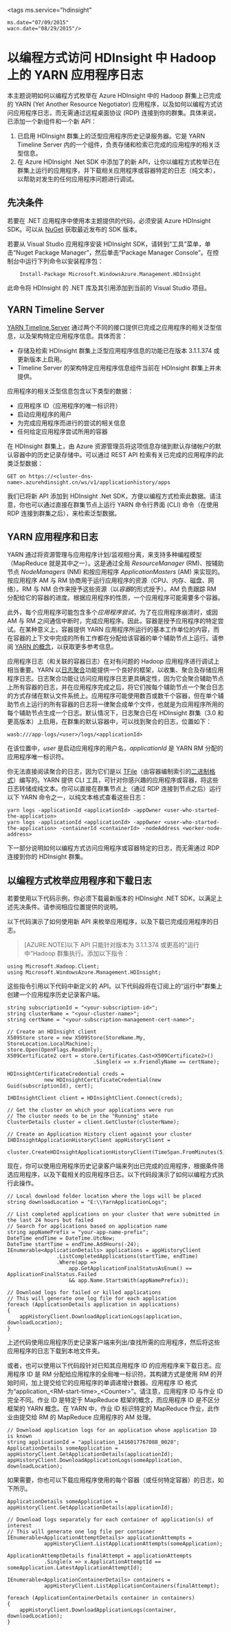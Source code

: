 <properties 
	pageTitle="以编程方式访问 Hadoop YARN 应用程序日志 | Windows Azure" 
	description="以编程方式访问 HDInsight 中 Hadoop 群集上的应用程序日志。" 
	services="hdinsight" 
	documentationCenter="" 
	authors="mumian" 
	manager="paulettm" 
	editor="cgronlun"/>

<tags 
	ms.service="hdinsight" 
	
	ms.date="07/09/2015" 
	wacn.date="08/29/2015"/>

# 以编程方式访问 HDInsight 中 Hadoop 上的 YARN 应用程序日志

本主题说明如何以编程方式枚举在 Azure HDInsight 中的 Hadoop 群集上已完成的 YARN (Yet Another Resource Negotiator) 应用程序，以及如何以编程方式访问应用程序日志，而无需通过远程桌面协议 (RDP) 连接到你的群集。具体来说，已添加一个新组件和一个新 API：

  1. 已启用 HDInsight 群集上的泛型应用程序历史记录服务器。它是 YARN Timeline Server 内的一个组件，负责存储和检索已完成的应用程序的相关泛型信息。
  2. 在 Azure HDInsight .Net SDK 中添加了的新 API，让你以编程方式枚举已在群集上运行的应用程序，并下载相关应用程序或容器特定的日志（纯文本），以帮助对发生的任何应用程序问题进行调试。


## 先决条件

若要在 .NET 应用程序中使用本主题提供的代码，必须安装 Azure HDInsight SDK。可以从 [NuGet](http://nuget.codeplex.com/wikipage?title=Getting%20Started) 获取最近发布的 SDK 版本。

若要从 Visual Studio 应用程序安装 HDInsight SDK，请转到“工具”菜单，单击“Nuget Package Manager”，然后单击“Package Manager Console”。在控制台中运行下列命令以安装程序包：

		Install-Package Microsoft.WindowsAzure.Management.HDInsight

此命令将 HDInsight 的 .NET 库及其引用添加到当前的 Visual Studio 项目。


## <a name="YARNTimelineServer"></a>YARN Timeline Server

<a href="http://hadoop.apache.org/docs/r2.4.0/hadoop-yarn/hadoop-yarn-site/TimelineServer.html" target="_blank">YARN Timeline Server</a> 通过两个不同的接口提供已完成之应用程序的相关泛型信息，以及架构特定应用程序信息。具体而言：

* 存储及检索 HDInsight 群集上泛型应用程序信息的功能已在版本 3.1.1.374 或更新版本上启用。 
* Timeline Server 的架构特定应用程序信息组件当前在 HDInsight 群集上并未提供。


应用程序的相关泛型信息包含以下类型的数据：

* 应用程序 ID（应用程序的唯一标识符） 
* 启动应用程序的用户 
* 为完成应用程序而进行的尝试的相关信息 
* 任何给定应用程序尝试所用的容器 

在 HDInsight 群集上，由 Azure 资源管理员将这项信息存储到默认存储帐户的默认容器中的历史记录存储中。可以通过 REST API 检索有关已完成的应用程序的此类泛型数据：

    GET on https://<cluster-dns-name>.azurehdinsight.cn/ws/v1/applicationhistory/apps

我们已将新 API 添加到 HDInsight .Net SDK，方便以编程方式检索此数据。请注意，你也可以通过直接在群集节点上运行 YARN 命令行界面 (CLI) 命令（在使用 RDP 连接到群集之后），来检索泛型数据。

## <a name="YARNAppsAndLogs"></a>YARN 应用程序和日志

YARN 通过将资源管理与应用程序计划/监视相分离，来支持多种编程模型（MapReduce 就是其中之一）。这是通过全局 *ResourceManager* (RM)、按辅助节点 *NodeManagers* (NM) 和按应用程序 *ApplicationMasters* (AM) 来实现的。按应用程序 AM 与 RM 协商用于运行应用程序的资源（CPU、内存、磁盘、网络）。RM 与 NM 合作来授予这些资源（以*容器*的形式授予）。AM 负责跟踪 RM 分配给它的容器的进度。根据应用程序的性质，一个应用程序可能需要多个容器。

此外，每个应用程序可能包含多个*应用程序尝试*，为了在应用程序崩溃时，或因 AM 与 RM 之间通信中断时，完成应用程序。因此，容器是授予应用程序的特定尝试。在某种意义上，容器提供 YARN 应用程序所运行的基本工作单位的内容，而在容器的上下文中完成的所有工作都在分配给该容器的单个辅助节点上运行。请参阅 [YARN 的概念][YARN-concepts]，以获取更多参考信息。

应用程序日志（和关联的容器日志）在对有问题的 Hadoop 应用程序进行调试上相当重要。YARN 以[日志聚合][log-aggregation]功能提供一个良好的框架，以收集、聚合及存储应用程序日志。日志聚合功能让访问应用程序日志更具确定性，因为它会聚合辅助节点上所有容器的日志，并在应用程序完成之后，将它们按每个辅助节点一个聚合日志的方式存储在默认文件系统上。应用程序可能使用数百或数千个容器，但在单个辅助节点上运行的所有容器的日志将一律聚合成单个文件，也就是为应用程序所用的每个辅助节点生成一个日志。默认情况下，日志聚合已在 HDInsight 群集（3.0 和更高版本）上启用，在群集的默认容器中，可以找到聚合的日志，位置如下：

	wasb:///app-logs/<user>/logs/<applicationId>

在该位置中，*user* 是启动应用程序的用户名，*applicationId* 是 YARN RM 分配的应用程序唯一标识符。

你无法直接阅读聚合的日志，因为它们是以 [TFile][T-file]（由容器编制索引的[二进制格式][binary-format]）编写的。YARN 提供 CLI 工具，可针对你感兴趣的应用程序或容器，将这些日志转储成纯文本。你可以直接在群集节点上（通过 RDP 连接到节点之后）运行以下 YARN 命令之一，以纯文本格式查看这些日志：

	yarn logs -applicationId <applicationId> -appOwner <user-who-started-the-application>
	yarn logs -applicationId <applicationId> -appOwner <user-who-started-the-application> -containerId <containerId> -nodeAddress <worker-node-address> 

下一部分说明如何以编程方式访问应用程序或容器特定的日志，而无需通过 RDP 连接到你的 HDInsight 群集。

## <a name="enumerate-and-download"></a>以编程方式枚举应用程序和下载日志

若要使用以下代码示例，你必须下载最新版本的 HDInsight .NET SDK，以满足上述先决条件。请参阅相应位置提供的说明。

以下代码演示了如何使用新 API 来枚举应用程序，以及下载已完成应用程序的日志。

> [AZURE.NOTE]以下 API 只能针对版本为 3.1.1.374 或更高的“运行中”Hadoop 群集执行。添加以下指令：

	using Microsoft.Hadoop.Client;
	using Microsoft.WindowsAzure.Management.HDInsight;

这些指令引用以下代码中新定义的 API。以下代码段将在订阅上的“运行中”群集上创建一个应用程序历史记录客户端。

	string subscriptionId = "<your-subscription-id>";
	string clusterName = "<your-cluster-name>";
	string certName = "<your-subscription-management-cert-name>";
	
	// Create an HDInsight client
	X509Store store = new X509Store(StoreName.My, StoreLocation.LocalMachine);
	store.Open(OpenFlags.ReadOnly);
	X509Certificate2 cert = store.Certificates.Cast<X509Certificate2>()
	                            .Single(x => x.FriendlyName == certName);
	
	HDInsightCertificateCredential creds = 
				new HDInsightCertificateCredential(new Guid(subscriptionId), cert);
	
	IHDInsightClient client = HDInsightClient.Connect(creds);
	
	// Get the cluster on which your applications were run
	// The cluster needs to be in the "Running" state
	ClusterDetails cluster = client.GetCluster(clusterName);
	
	// Create an Application History client against your cluster
	IHDInsightApplicationHistoryClient appHistoryClient = 
				cluster.CreateHDInsightApplicationHistoryClient(TimeSpan.FromMinutes(5));


现在，你可以使用应用程序历史记录客户端来列出已完成的应用程序，根据条件筛选应用程序，以及下载相关的应用程序日志。以下代码段演示了如何以编程方式执行此操作。

	// Local download folder location where the logs will be placed
	string downloadLocation = "E:\\YarnApplicationLogs";
	
	// List completed applications on your cluster that were submitted in the last 24 hours but failed
	// Search for applications based on application name
	string appNamePrefix = "your-app-name-prefix";
	DateTime endTime = DateTime.UtcNow;
	DateTime startTime = endTime.AddHours(-24);
	IEnumerable<ApplicationDetails> applications = appHistoryClient
	                .ListCompletedApplications(startTime, endTime)
	                .Where(app => 
	                    app.GetApplicationFinalStatusAsEnum() == ApplicationFinalStatus.Failed 
	                    && app.Name.StartsWith(appNamePrefix));
	
	// Download logs for failed or killed applications
	// This will generate one log file for each application
	foreach (ApplicationDetails application in applications)
	{
	    appHistoryClient.DownloadApplicationLogs(application, downloadLocation);
	}

上述代码使用应用程序历史记录客户端来列出/查找所需的应用程序，然后将这些应用程序的日志下载到本地文件夹。

或者，也可以使用以下代码段针对已知其应用程序 ID 的应用程序来下载日志。应用程序 ID 是 RM 分配给应用程序的全局唯一标识符。其构建方式是使用 RM 的开始时间，加上提交给它的应用程序的单调递增计数器。应用程序 ID 格式为“application_&lt;RM-start-time&gt;_&lt;Counter&gt;”。请注意，应用程序 ID 与作业 ID 完全不同。作业 ID 是特定于 MapReduce 框架的概念，而应用程序 ID 是不区分框架的 YARN 概念。在 YARN 中，作业 ID 标识特定的 MapReduce 作业，此作业由提交给 RM 的 MapReduce 应用程序的 AM 处理。

	// Download application logs for an application whose application ID is known
	string applicationId = "application_1416017767088_0028";
	ApplicationDetails someApplication = appHistoryClient.GetApplicationDetails(applicationId);
	appHistoryClient.DownloadApplicationLogs(someApplication, downloadLocation);

如果需要，你也可以下载应用程序使用的每个容器（或任何特定容器）的日志，如下所示。

	ApplicationDetails someApplication = appHistoryClient.GetApplicationDetails(applicationId);
	
	// Download logs separately for each container of application(s) of interest
	// This will generate one log file per container
	IEnumerable<ApplicationAttemptDetails> applicationAttempts =
				appHistoryClient.ListApplicationAttempts(someApplication);
	
	ApplicationAttemptDetails finalAttempt = applicationAttempts
	    		.Single(x => x.ApplicationAttemptId == someApplication.LatestApplicationAttemptId);
	
	IEnumerable<ApplicationContainerDetails> containers =
				appHistoryClient.ListApplicationContainers(finalAttempt);
	
	foreach (ApplicationContainerDetails container in containers)
	{
	    appHistoryClient.DownloadApplicationLogs(container, downloadLocation);
	}



[YARN-timeline-server]: http://hadoop.apache.org/docs/r2.4.0/hadoop-yarn/hadoop-yarn-site/TimelineServer.html
[log-aggregation]: http://hortonworks.com/blog/simplifying-user-logs-management-and-access-in-yarn/
[T-file]: https://issues.apache.org/jira/secure/attachment/12396286/TFile%20Specification%2020081217.pdf
[binary-format]: https://issues.apache.org/jira/browse/HADOOP-3315
[YARN-concepts]: http://hortonworks.com/blog/apache-hadoop-yarn-concepts-and-applications/

<!---HONumber=67-->
